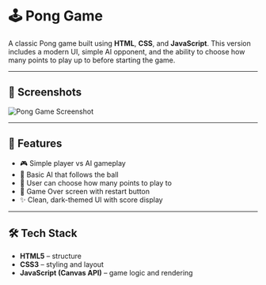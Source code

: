 # 🕹️ Pong Game

A classic Pong game built using **HTML**, **CSS**, and **JavaScript**. This version includes a modern UI, simple AI opponent, and the ability to choose how many points to play up to before starting the game.

---

## 📸 Screenshots

![Pong Game Screenshot](https://user-images.githubusercontent.com/your-github-id/your-screenshot.png) <!-- Optional: Update with your actual screenshot URL -->

---

## 🚀 Features

- 🎮 Simple player vs AI gameplay
- 🧠 Basic AI that follows the ball
- 🧾 User can choose how many points to play to
- 🔁 Game Over screen with restart button
- ✨ Clean, dark-themed UI with score display

---

## 🛠️ Tech Stack

- **HTML5** – structure
- **CSS3** – styling and layout
- **JavaScript (Canvas API)** – game logic and rendering
